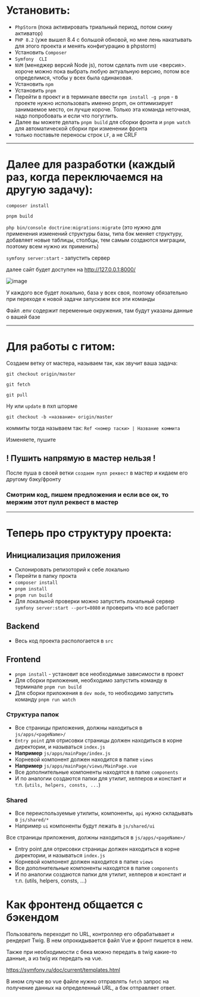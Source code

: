 # Установить:
- `PhpStorm` (пока активировать триальный период, потом скину активатор)
- `PHP 8.2` (уже вышел 8.4 с большой обновой, но мне лень накатывать для этого проекта и менять конфигурацию в phpstorm)
- Установить `Composer`
- `Symfony  CLI`
- `NVM` (менеджер версий Node js), потом сделать nvm use <версия>. короче можно пока выбрать любую актуальную версию, потом все определимся, чтобы у всех была одинаковая.
- Установить `npm`
- Установить `pnpm` 
- Перейти в проект и в терминале ввести ```npm install -g pnpm``` - в проекте нужно использовать именно pnpm, он оптимизирует занимаемое место, он лучше короче. Только эта команда неточная, надо попробовать и если что погуглить.
- Далее вы можете делать ```pnpm build``` для сборки фронта и ```pnpm watch``` для автоматической сборки при изменении фронта
- только поставьте переносы строк `LF`, а не CRLF

---

# Далее для разработки (каждый раз, когда переключаемся на другую задачу):
```composer install```

```pnpm build```

```php bin/console doctrine:migrations:migrate``` (это нужно для применения изменений структуры базы, типа бэк меняет структуру, добавляет новые таблицы, столбцы, тем самым создаются миграции, поэтому всем нужно их применить)

```symfony server:start``` - запустить сервер

далее сайт будет доступен на http://127.0.0.1:8000/

![image](https://github.com/user-attachments/assets/8b4a2106-1ca7-431e-bfbd-14223ec23696)

У каждого все будет локально, база у всех своя, поэтому обязательно при переходе к новой задачи запускаем все эти команды

Файл .env содержит переменные окружения, там будут указаны данные о вашей базе

---

# Для работы с гитом:

Создаем ветку от мастера, называем так, как звучит ваша задача:

```git checkout origin/master```

```git fetch```

```git pull```

Ну или `update` в пхп шторме

```git checkout -b «название» origin/master```

коммиты тогда называем так: `Ref <номер таски> | Название коммита`

Изменяете, пушите

## ! Пушить напрямую в мастер нельзя !

После пуша в своей ветки `создаем пулл реквест` в мастер и кидаем его другому бэку/фронту

### Смотрим код, пишем предложения и если все ок, то мержим этот пулл реквест в мастер

---

# Теперь про структуру проекта:
## Инициализация приложения
- Склонировать репизоторий к себе локально
- Перейти в папку прокта
- `composer install`
- `pnpm install`
- `pnpm run build`
- Для локальной проверки можно запустить локальный сервер `symfony server:start --port=8080` и проверить что все работает

## Backend

- Весь код проекта распологается в `src`

## Frontend
- `pnpm install` - установит все необходимые зависимости в проект
- Для сборки приложения, необходимо запустить команду в терминале `pnpm run build`
- Для сборки приложения в `dev mode`, то необходимо запустить команду `pnpm run watch`


### Структура папок
- Все страницы приложения, должны находиться в `js/apps/<pageName>/`
- `Entry point` для отрисовки страницы должен находиться в корне директории, и называться `index.js`
- **Например** `js/apps/mainPage/index.js`
- Корневой компонент должен находится в папке `views`
- **Например** `js/apps/mainPage/views/MainPage.vue`
- Все дополнительные компоненты находятся в папке `components`
- И по аналогии создаются папки для утилит, хелперов и констант и т.п. (`utils, helpers, consts, ...`)

### Shared
- Все переиспользуемые утилиты, компоненты, `api` нужно складывать в `js/shared/*`
- Например `ui` компоненты будут лежать в `js/shared/ui`

Все страницы приложения, должны находиться в `js/apps/<pageName>/`
- Entry point для отрисовки страницы должен находиться в корне директории, и называться `index.js`
- Корневой компонент должен находится в папке `views`
- Все дополнительные компоненты находятся в папке `components`
- И по аналогии создаются папки для утилит, хелперов и констант и т.п. (utils, helpers, consts, ...)

# Как фронтенд общается с бэкендом

Пользователь переходит по URL, контроллер его обрабатывает и рендерит Twig. В нем опрокидывается файл Vue и фронт пишется в нем.

Также при необходимости с бека можно передать в twig какие-то данные, а из twig их передать на vue.

https://symfony.ru/doc/current/templates.html

В ином случае во vue файле нужно отправлять `fetch` запрос на получение данных на определенный URL, а бэк отправляет ответ.

